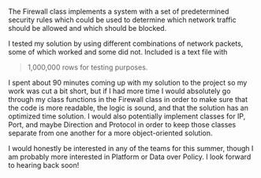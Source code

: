 The Firewall class implements a system with a set of predetermined security
rules which could be used to determine which network traffic should be 
allowed and which should be blocked. 

I tested my solution by using different combinations of network packets,
some of which worked and some did not. Included is a text file with 
>1,000,000 rows for testing purposes. 

I spent about 90 minutes coming up with my solution to the project so my 
work was cut a bit short, but if I had more time I would absolutely go
through my class functions in the Firewall class in order to make sure 
that the code is more readable, the logic is sound, and that the solution
has an optimized time solution. I would also potentially implement classes 
for IP, Port, and maybe Direction and Protocol in order to keep those 
classes separate from one another for a more object-oriented solution.

I would honestly be interested in any of the teams for this summer, though
I am probably more interested in Platform or Data over Policy. I look forward
to hearing back soon!